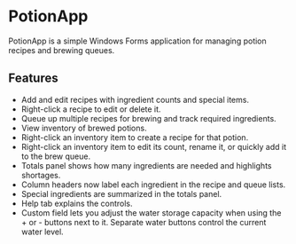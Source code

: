# PotionApp

PotionApp is a simple Windows Forms application for managing potion recipes and brewing queues.

## Features

- Add and edit recipes with ingredient counts and special items.
- Right-click a recipe to edit or delete it.
- Queue up multiple recipes for brewing and track required ingredients.
- View inventory of brewed potions.
- Right-click an inventory item to create a recipe for that potion.
- Right-click an inventory item to edit its count, rename it, or quickly add it to the brew queue.
- Totals panel shows how many ingredients are needed and highlights shortages.
- Column headers now label each ingredient in the recipe and queue lists.
- Special ingredients are summarized in the totals panel.
- Help tab explains the controls.
- Custom field lets you adjust the water storage capacity when using the + or - buttons next to it. Separate water buttons control the current water level.

